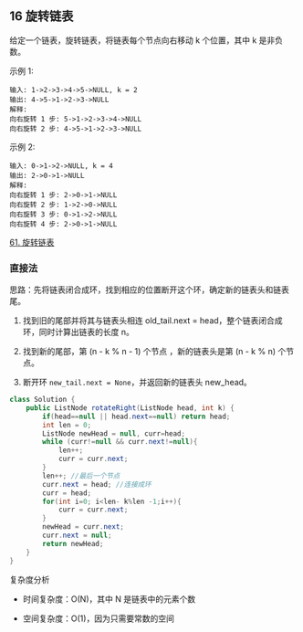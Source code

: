 ## 16 旋转链表

给定一个链表，旋转链表，将链表每个节点向右移动 k 个位置，其中 k 是非负数。

示例 1:

```
输入: 1->2->3->4->5->NULL, k = 2
输出: 4->5->1->2->3->NULL
解释:
向右旋转 1 步: 5->1->2->3->4->NULL
向右旋转 2 步: 4->5->1->2->3->NULL
```

示例 2:

```
输入: 0->1->2->NULL, k = 4
输出: 2->0->1->NULL
解释:
向右旋转 1 步: 2->0->1->NULL
向右旋转 2 步: 1->2->0->NULL
向右旋转 3 步: 0->1->2->NULL
向右旋转 4 步: 2->0->1->NULL
```

[61. 旋转链表](https://leetcode-cn.com/problems/rotate-list/)


### 直接法


思路：先将链表闭合成环，找到相应的位置断开这个环，确定新的链表头和链表尾。

1. 找到旧的尾部并将其与链表头相连 old_tail.next = head，整个链表闭合成环，同时计算出链表的长度 n。

2. 找到新的尾部，第 (n - k % n - 1) 个节点 ，新的链表头是第 (n - k % n) 个节点。

3. 断开环 `new_tail.next = None`，并返回新的链表头 new_head。


```java
class Solution {
    public ListNode rotateRight(ListNode head, int k) {
        if(head==null || head.next==null) return head;
        int len = 0;
        ListNode newHead = null, curr=head;
        while (curr!=null && curr.next!=null){
            len++;
            curr = curr.next;
        }
        len++; //最后一个节点
        curr.next = head; //连接成环
        curr = head;
        for(int i=0; i<len- k%len -1;i++){
            curr = curr.next;
        }
        newHead = curr.next;
        curr.next = null;
        return newHead;
    }
}
```



复杂度分析

* 时间复杂度：O(N)，其中 N 是链表中的元素个数

* 空间复杂度：O(1)，因为只需要常数的空间






